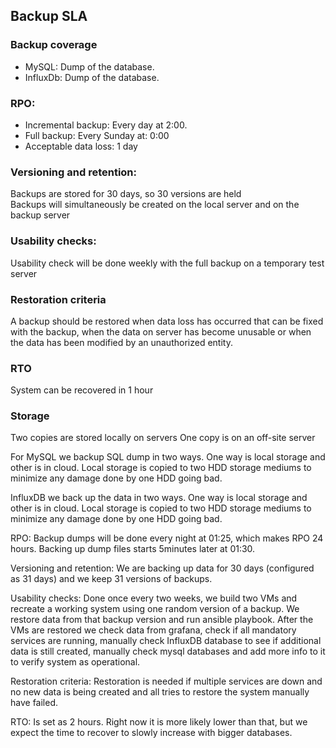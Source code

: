 ## Backup SLA

### Backup coverage
- MySQL: Dump of the database.
- InfluxDb: Dump of the database.

### RPO:
- Incremental backup: Every day at 2:00.
- Full backup: Every Sunday at: 0:00
- Acceptable data loss: 1 day

### Versioning and retention:
Backups are stored for 30 days, so 30 versions are held \
Backups will simultaneously be created on the local server and on the backup server

### Usability checks:
Usability check will be done weekly with the full backup on a temporary test server

### Restoration criteria
A backup should be restored when data loss has occurred that can be fixed with the backup, when
the data on server has become unusable or when the data has been modified by an unauthorized entity.

### RTO
System can be recovered in 1 hour

### Storage
Two copies are stored locally on servers
One copy is on an off-site server

For MySQL we backup SQL dump in two ways. One way is local storage and other is in cloud. 
Local storage is copied to two HDD storage mediums to minimize any damage done by one HDD going bad.

InfluxDB we back up the data in two ways. One way is local storage and other is in cloud.
Local storage is copied to two HDD storage mediums to minimize any damage done by one HDD going bad.


RPO: Backup dumps will be done every night at 01:25, which makes RPO 24 hours.
Backing up dump files starts 5minutes later at 01:30.


Versioning and retention: We are backing up data for 30 days (configured as 31 days) and we keep 31 versions of backups.


Usability checks: Done once every two weeks, we build two VMs and recreate a working system using one random version of a backup. We restore data from that backup version and run ansible playbook. After the VMs are restored we check data from grafana, check if all mandatory services are running, manually check InfluxDB database to see if additional data is still created, manually check mysql databases and add more info to it to verify system as operational. 


Restoration criteria: Restoration is needed if multiple services are down and no new data is being created and all tries to restore the system manually have failed.

RTO: Is set as 2 hours. Right now it is more likely lower than that, but we expect the time to recover to slowly increase with bigger databases. 